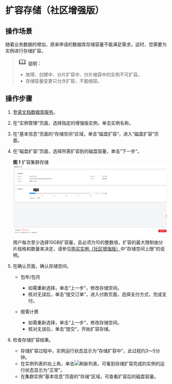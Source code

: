 # 扩容存储（社区增强版）<a name="dds_03_0035"></a>

## 操作场景<a name="section46594875201911"></a>

随着业务数据的增加，原来申请的数据库存储容量不能满足需求。这时，您需要为实例进行存储扩容。

>![](public_sys-resources/icon-note.gif) **说明：**   
>-   故障、创建中、分片扩容中、分片缩容中的实例不可扩容。  
>-   存储容量变更只允许扩容，不能缩容。  

## 操作步骤<a name="section27741229442"></a>

1.  [登录文档数据库服务](https://support.huaweicloud.com/qs-dds/dds_02_0043.html)。
2.  在“实例管理“页面，选择指定的增强版实例，单击实例名称。
3.  在“基本信息“页面的“存储空间“区域，单击“磁盘扩容“，进入“磁盘扩容”页面。
4.  在“磁盘扩容”页面，选择所需扩容到的磁盘容量，单击“下一步“。

    **图 1**  扩容集群存储<a name="fig47552307404"></a>  
    ![](figures/扩容集群存储.png "扩容集群存储")

    用户每次至少选择10GB扩容量，且必须为10的整数倍，扩容的最大限制由分片规格和数量来决定，请参见[购买实例（社区增强版）](https://support.huaweicloud.com/qs-dds/dds_02_0034.html)中“存储空间上限”的说明。

5.  在确认页面，确认存储空间。
    -   包年/包月
        -   如需重新选择，单击“上一步”，修改存储空间。
        -   核对无误后，单击“提交订单”，进入付款页面，选择支付方式，完成支付。

    -   按需计费
        -   如需重新选择，单击“上一步”，修改存储空间。
        -   核对无误后，单击“提交“，开始扩容存储。

6.  检查存储扩容结果。
    -   存储扩容过程中，实例运行状态显示为“存储扩容中”，此过程约3～5分钟。
    -   在实例列表的右上角，单击![](figures/kwx318612-GAUSS-DBaaS-image-dbe6bb50-e0f5-42a9-91be-08aab27832dc-11.png)刷新列表，可看到存储扩容完成的实例的运行状态显示为“正常”。
    -   在集群实例“基本信息”页面的“存储”区域，可查看扩容后的磁盘容量。


